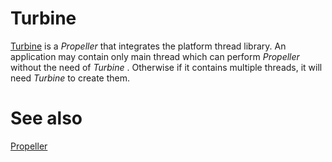 Turbine
========

[Turbine](vsrc/Turbine.vala) is a _Propeller_ that integrates the platform thread library. An application may contain only main thread which can perform _Propeller_ without the need of _Turbine_ . Otherwise if it contains multiple threads, it will need _Turbine_ to create them. 

See also
=========

[Propeller](../propeller/README.md)
 

